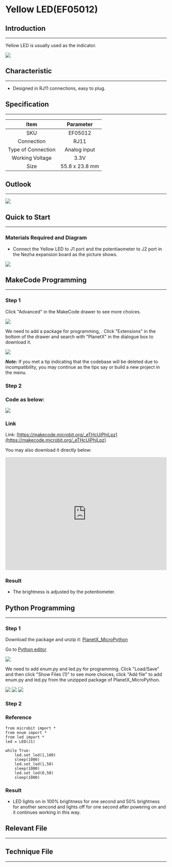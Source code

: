 # Yellow LED(EF05012)

## Introduction
---
Yellow LED is usually used as the indicator. 

![](./images/05012_01.png)

## Characteristic
---

- Designed in RJ11 connections, easy to plug.

## Specification
---

|        Item        |   Parameter    |
| :----------------: | :------------: |
|        SKU         |    EF05012     |
|     Connection     |      RJ11      |
| Type of Connection |  Analog input  |
|  Working Voltage   |      3.3V      |
|        Size        | 55.8 x 23.8 mm |

## Outlook
---


![](./images/05012_02.png)

## Quick to Start
---

### Materials Required and Diagram

- Connect the Yellow LED to J1 port and the potentiaometer to J2 port in the Nezha expansion board as the picture shows.


![](./images/05012_03.png)

## MakeCode Programming
---

### Step 1

Click "Advanced" in the MakeCode drawer to see more choices.

![](./images/05001_04.png)

We need to add a package for programming, . Click "Extensions" in the bottom of the drawer and search with "PlanetX" in the dialogue box to download it. 

![](./images/05001_05.png)

***Note:*** If you met a tip indicating that the codebase will be deleted due to incompatibility, you may continue as the tips say or build a new project in the menu. 

### Step 2

### Code as below:

![](./images/05009_06.png)


### Link
Link: [https://makecode.microbit.org/_eTHcUiPhjLpz](https://makecode.microbit.org/_eTHcUiPhjLpz)

You may also download it directly below: 

<div style="position:relative;height:0;padding-bottom:70%;overflow:hidden;"><iframe style="position:absolute;top:0;left:0;width:100%;height:100%;" src="https://makecode.microbit.org/#pub:_eTHcUiPhjLpz" frameborder="0" sandbox="allow-popups allow-forms allow-scripts allow-same-origin"></iframe></div>  

### Result

- The brightness is adjusted by the potentiometer. 

## Python Programming 
---

### Step 1

Download the package and unzip it: [PlanetX_MicroPython](https://github.com/lionyhw/PlanetX_MicroPython/archive/master.zip)

Go to   [Python editor](https://python.microbit.org/v/2.0)

![](./images/05001_07.png)

We need to add enum.py and led.py for programming. Click "Load/Save" and then click "Show Files (1)" to see more choices, click "Add file" to add enum.py and led.py from the unzipped package of PlanetX_MicroPython. 

![](./images/05001_08.png)
![](./images/05001_09.png)
![](./images/05009_10.png)

### Step 2

### Reference

```
from microbit import *
from enum import *
from led import *
led = LED(J1)

while True:
    led.set_led(1,100)
    sleep(1000)
    led.set_led(1,50)
    sleep(1000)
    led.set_led(0,50)
    sleep(1000)
```

### Result

- LED lights on in 100% brightness for one second and 50% brightness for another sencond and lights off for one second after powering on and it continues working in this way. 

## Relevant File
---

## Technique File
---

